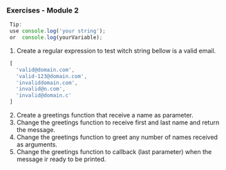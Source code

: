 ### Exercises - Module 2 ###

```javascript
 Tip: 
 use console.log('your string');
 or  console.log(yourVariable);
```

1. Create a regular expression to test witch string bellow is a valid email.
```javascript
 [
   'valid@domain.com',
   'valid-123@domain.com',
   'invaliddomain.com',
   'invalid@n.com',
   'invalid@domain.c'
 ]
```
2. Create a greetings function that receive a name as parameter. 
3. Change the greetings function to receive first and last name and return the message.
4. Change the greetings function to greet any number of names received as arguments.
5. Change the greetings function to callback (last parameter) when the message ir ready to be printed.